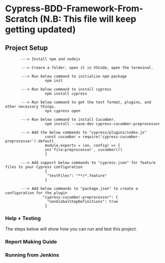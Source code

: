 # Cypress-BDD-Framework-From-Scratch (N.B: This file will keep getting updated)

## Project Setup
           ---> Install npm and nodejs
           
           ---> Creare a folder, open it in VSCode, open the termninal. 
           
           ---> Run below command to initialize npm package
                      npm init
           
           ---> Run below command to install cypress
                      npm install cypress
                
           ---> Run below command to get the test format, plugins, and other necessary things.
                      npx cypress open
           
           ---> Run below command to install Cucumber.
                      npm install --save-dev cypress-cucumber-preprocessor
           
           ---> Add the below commands to "cypress/plugins/index.js"
                      const cucumber = require('cypress-cucumber-preprocessor').default
                      module.exports = (on, config) => {
                      on('file:preprocessor', cucumber())
                      }
           
           ---> Add support below commands to "cypress.json" for feature files to your Cypress configuration
                      {
                       "testFiles": "**/*.feature"
                      }
                     
           ---> Add below commands to "package.json" to create a configuration for the plugin
                     "cypress-cucumber-preprocessor": {
                       "nonGlobalStepDefinitions": true
                      }         

### Help + Testing
The steps below will show how you can run and test this project.


### Report Making Guide



### Running from Jenkins


 

